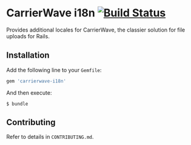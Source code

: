 # CarrierWave i18n [![Build Status](https://github.com/carrierwaveuploader/carrierwave-i18n/actions/workflows/test.yml/badge.svg)](https://github.com/carrierwaveuploader/carrierwave-i18n/actions/workflows/test.yml)

Provides additional locales for CarrierWave, the classier solution for file uploads for Rails.

## Installation

Add the following line to your `Gemfile`:

```ruby
gem 'carrierwave-i18n'
```

And then execute:

```
$ bundle
```

## Contributing

Refer to details in `CONTRIBUTING.md`.
